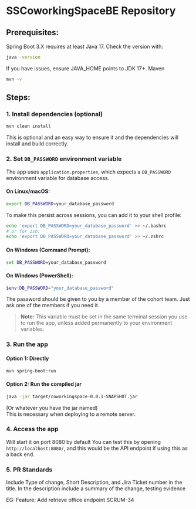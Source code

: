 # SSCoworkingSpaceBE Repository
 ## Prerequisites:
 Spring Boot 3.X requires at least Java 17. Check the version with:
 ```bash
 java -version
 ```
 If you have issues, ensure JAVA_HOME points to JDK 17+.
 Maven
 ```bash
 mvn -v
 ```
 ## Steps:
 ### 1. Install dependencies (optional)
 ```bash
 mvn clean install
 ```
This is optional and an easy way to ensure it and the dependencies will install and build correctly.
### 2. Set `DB_PASSWORD` environment variable

The app uses `application.properties`, which expects a `DB_PASSWORD` environment variable for database access.

#### On **Linux/macOS**:

```bash
export DB_PASSWORD=your_database_password
```

To make this persist across sessions, you can add it to your shell profile:

```bash
echo 'export DB_PASSWORD=your_database_password' >> ~/.bashrc
# or for zsh:
echo 'export DB_PASSWORD=your_database_password' >> ~/.zshrc
```

#### On **Windows** (Command Prompt):

```cmd
set DB_PASSWORD=your_database_password
```

#### On **Windows** (PowerShell):

```powershell
$env:DB_PASSWORD="your_database_password"
```
The password should be given to you by a member of the cohort team. Just ask one of the members if you need it.

> **Note:** This variable must be set in the same terminal session you use to run the app, unless added permanently to your environment variables.

 ### 3. Run the app
 #### Option 1: Directly
 ```bash
 mvn spring-boot:run
 ```
 #### Option 2: Run the compiled jar
 ```bash
 java -jar target/coworkingspace-0.0.1-SNAPSHOT.jar
 ```
 (Or whatever you have the jar named)  
 This is necessary when deploying to a remote server.
 ### 4. Access the app
 Will start it on port 8080 by default
 You can test this by opening ``http://localhost:8080/``, and this would be the API endpoint if using this as a back end.


 ### 5. PR Standards
 Include Type of change, Short Description, and Jira Ticket number in the title. In the description include a summary of the change, testing evidence
 
 EG: Feature: Add retrieve office endpoint SCRUM-34 
 
